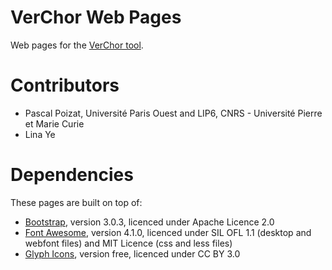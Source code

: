 VerChor Web Pages
=================

Web pages for the [VerChor tool](http://pagesperso-systeme.lip6.fr/Pascal.Poizat/VerChor/).

Contributors
============

- Pascal Poizat, Université Paris Ouest and LIP6, CNRS - Université Pierre et Marie Curie
- Lina Ye

Dependencies
============

These pages are built on top of:
- [Bootstrap](http://getbootstrap.com/), version 3.0.3, licenced under Apache Licence 2.0
- [Font Awesome](http://fortawesome.github.io/Font-Awesome/), version 4.1.0, licenced under SIL OFL 1.1 (desktop and webfont files) and MIT Licence (css and less files)
- [Glyph Icons](http://glyphicons.com/), version free, licenced under CC BY 3.0


